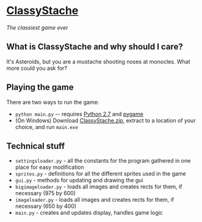 [ClassyStache](http://tomshen.github.com/ClassyStache/)
============
_The classiest game ever_

What is ClassyStache and why should I care?
-------------------------------------------
It's Asteroids, but you are a mustache shooting noses at monocles. What more could you ask for?

Playing the game
----------------
There are two ways to run the game:
* `python main.py` -- requires [Python 2.7](http://www.python.org/download/) and [pygame](http://www.pygame.org/download.shtml)
* (On Windows) Download [ClassyStache.zip](http://dl.tomshen.me/ClassyStache.zip), extract to a location of your choice, and run `main.exe`

Technical stuff
---------------
* `settingsloader.py` - all the constants for the program gathered in one place for easy modification
* `sprites.py` - definitions for all the different sprites used in the game
* `gui.py` - methods for updating and drawing the gui
* `bigimageloader.py` - loads all images and creates rects for them, if necessary (975 by 600)
* `imageloader.py` - loads all images and creates rects for them, if necessary (650 by 400)
* `main.py` - creates and updates display, handles game logic
